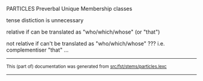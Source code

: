 
PARTICLES
Preverbal
Unique Membership classes

tense distiction is unnecessary

relative if can be translated as "who/which/whose" (or "that")

not relative if can't be translated as "who/which/whose" ???
i.e. complementiser "that" ...

* * *

<small>This (part of) documentation was generated from [src/fst/stems/particles.lexc](https://github.com/giellalt/lang-gle/blob/main/src/fst/stems/particles.lexc)</small>

---

